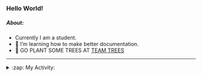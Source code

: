 ### Hello World!

##### About:
- Currently I am a student.
- 🌱 I’m learning how to make better documentation.
- 🌱 GO PLANT SOME TREES AT [TEAM TREES](https://teamtrees.org/)

---
<details>
  <summary>:zap: My Activity:</summary>
  
<!--START_SECTION:waka-->
![Code Time](http://img.shields.io/badge/Code%20Time-1%2C239%20hrs%2049%20mins-blue)

**I'm a Night 🦉** 

```text
🌞 Morning                2011 commits        ███░░░░░░░░░░░░░░░░░░░░░░   10.26 % 
🌆 Daytime                6609 commits        ████████░░░░░░░░░░░░░░░░░   33.71 % 
🌃 Evening                5641 commits        ███████░░░░░░░░░░░░░░░░░░   28.77 % 
🌙 Night                  5347 commits        ███████░░░░░░░░░░░░░░░░░░   27.27 % 
```
📅 **I'm Most Productive on Wednesday** 

```text
Monday                   2710 commits        ███░░░░░░░░░░░░░░░░░░░░░░   13.82 % 
Tuesday                  2692 commits        ███░░░░░░░░░░░░░░░░░░░░░░   13.73 % 
Wednesday                4641 commits        ██████░░░░░░░░░░░░░░░░░░░   23.67 % 
Thursday                 2582 commits        ███░░░░░░░░░░░░░░░░░░░░░░   13.17 % 
Friday                   2087 commits        ███░░░░░░░░░░░░░░░░░░░░░░   10.64 % 
Saturday                 1677 commits        ██░░░░░░░░░░░░░░░░░░░░░░░   08.55 % 
Sunday                   3219 commits        ████░░░░░░░░░░░░░░░░░░░░░   16.42 % 
```


📊 **This Week I Spent My Time On** 

```text
🔥 Editors: 
IntelliJ                 3 hrs 5 mins        ████████████░░░░░░░░░░░░░   48.01 % 
VS Code                  2 hrs 35 mins       ██████████░░░░░░░░░░░░░░░   40.40 % 
Android Studio           44 mins             ███░░░░░░░░░░░░░░░░░░░░░░   11.58 % 

🐱‍💻 Projects: 
java-springboot-projects 3 hrs 4 mins        ████████████░░░░░░░░░░░░░   47.95 % 
py-series                2 hrs 2 mins        ████████░░░░░░░░░░░░░░░░░   31.76 % 
vlsm-subnet              33 mins             ██░░░░░░░░░░░░░░░░░░░░░░░   08.65 % 
CSE224-Fundamentals-of-An31 mins             ██░░░░░░░░░░░░░░░░░░░░░░░   08.06 % 
Little Lemon             12 mins             █░░░░░░░░░░░░░░░░░░░░░░░░   03.35 % 
```


 Last Updated on 19/10/2023 12:11:54 UTC
<!--END_SECTION:waka-->
</details>

